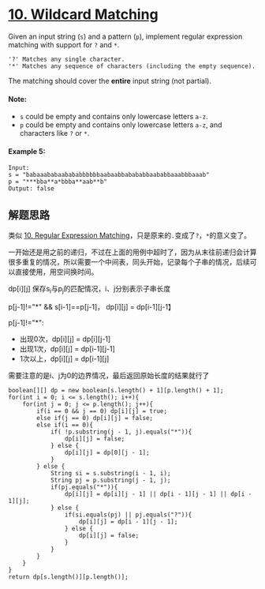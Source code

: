 # [10. Wildcard Matching](https://leetcode.com/problems/wildcard-matching/description/)

Given an input string (`s`) and a pattern (`p`), implement regular expression matching with support for `?` and `*`.

    '?' Matches any single character.
    '*' Matches any sequence of characters (including the empty sequence).

The matching should cover the **entire** input string (not partial).

#### Note:

* `s` could be empty and contains only lowercase letters `a-z`.
* `p` could be empty and contains only lowercase letters `a-z`, and characters like `?` or `*`.



#### Example 5:

    Input:
    s = "babaaababaabababbbbbbaabaabbabababbaababbaaabbbaaab"
    p = "***bba**a*bbba**aab**b"
    Output: false



## 解题思路

类似 [10. Regular Expression Matching](/docs/Regular_Expression_Matching.md)，只是原来的`.`变成了`?`，`*`的意义变了。

一开始还是用之前的递归，不过在上面的用例中超时了，因为从末往前递归会计算很多重复的情况，所以需要一个中间表，同头开始，记录每个子串的情况，后续可以直接使用，用空间换时间。

dp[i][j] 保存s<sub>i</sub>与p<sub>j</sub>的匹配情况，i、j分别表示子串长度

p[j-1]!="*" && s[i-1]==p[j-1]， dp[i][j] = dp[i-1][j-1】

p[j-1]!="*":

* 出现0次，dp[i][j] = dp[i][j-1]
* 出现1次，dp[i][j] = dp[i-1][j-1]
* 1次以上，dp[i][j] = dp[i-1][j]

需要注意的是i、j为0的边界情况，最后返回原始长度的结果就行了


    boolean[][] dp = new boolean[s.length() + 1][p.length() + 1];
    for(int i = 0; i <= s.length(); i++){
        for(int j = 0; j <= p.length(); j++){
            if(i == 0 && j == 0) dp[i][j] = true;
            else if(j == 0) dp[i][j] = false;
            else if(i == 0){
                if( !p.substring(j - 1, j).equals("*")){
                    dp[i][j] = false;
                } else {
                    dp[i][j] = dp[0][j - 1];
                }
            } else {
                String si = s.substring(i - 1, i);
                String pj = p.substring(j - 1, j);
                if(pj.equals("*")){
                    dp[i][j] = dp[i][j - 1] || dp[i - 1][j - 1] || dp[i - 1][j];
                } else {
                    if(si.equals(pj) || pj.equals("?")){
                        dp[i][j] = dp[i - 1][j - 1];
                    } else {
                        dp[i][j] = false;
                    }
                }
            }
        }
    }
    return dp[s.length()][p.length()];


